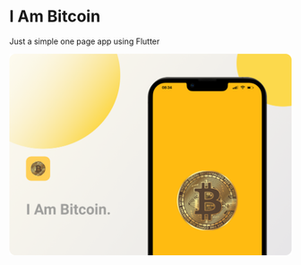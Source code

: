 # I Am Bitcoin

Just a simple one page app using Flutter

![I Am Bitcoin](https://github.com/akhmadfaizal/IAmBitcoin/blob/master/other_image/I%20Am%20Bitcoin.png)
